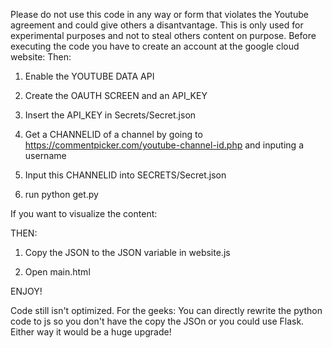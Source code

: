 Please do not use this code in any way or form that violates the Youtube agreement and could give others a disantvantage. This is only used for experimental purposes and not to steal others content on purpose.
Before executing the code you have to create an account at the google cloud website:
Then:

1. Enable the YOUTUBE DATA API

2. Create the OAUTH SCREEN and an API_KEY

3. Insert the API_KEY in Secrets/Secret.json

4. Get a CHANNELID of a channel by going to https://commentpicker.com/youtube-channel-id.php and inputing a username

5. Input this CHANNELID into SECRETS/Secret.json

6. run python get.py

If you want to visualize the content:

THEN:

1. Copy the JSON to the JSON variable in website.js

2. Open main.html

ENJOY!

Code still isn't optimized.
For the geeks:
You can directly rewrite the python code to js so you don't have the copy the JSOn or you could use Flask.
Either way it would be a huge upgrade!

